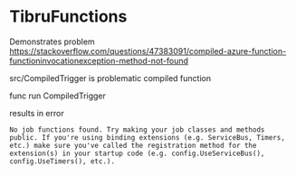 # TibruFunctions

Demonstrates problem https://stackoverflow.com/questions/47383091/compiled-azure-function-functioninvocationexception-method-not-found

src/CompiledTrigger is problematic compiled function

func run CompiledTrigger

results in error

    No job functions found. Try making your job classes and methods public. If you're using binding extensions (e.g. ServiceBus, Timers, etc.) make sure you've called the registration method for the extension(s) in your startup code (e.g. config.UseServiceBus(), config.UseTimers(), etc.).